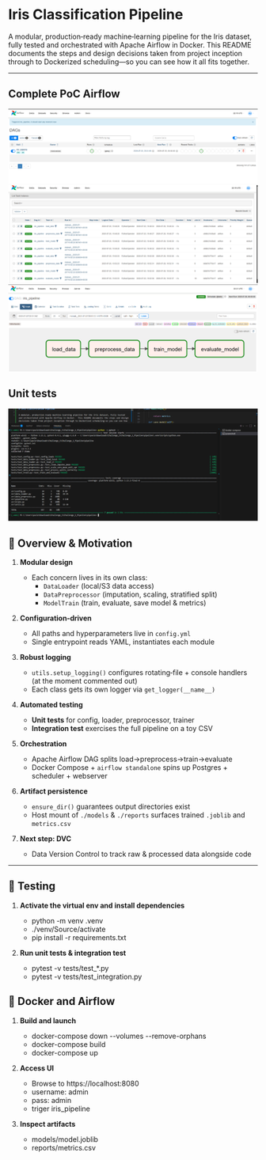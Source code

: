 # Iris Classification Pipeline

A modular, production‑ready machine‑learning pipeline for the Iris dataset, fully tested and orchestrated with Apache Airflow in Docker.  This README documents the steps and design decisions taken from project inception through to Dockerized scheduling—so you can see how it all fits together.

---

## Complete PoC Airflow 

![alt text](/images/image.png)
![alt text](/images/image1.png)
![alt text](/images/image2.png)

## Unit tests 

![alt text](/images/image3.png)



## 🚀 Overview & Motivation

1. **Modular design**  
   - Each concern lives in its own class:  
     - `DataLoader` (local/S3 data access)  
     - `DataPreprocessor` (imputation, scaling, stratified split)  
     - `ModelTrain` (train, evaluate, save model & metrics)  

2. **Configuration‑driven**  
   - All paths and hyperparameters live in `config.yml`  
   - Single entrypoint reads YAML, instantiates each module  

3. **Robust logging**  
   - `utils.setup_logging()` configures rotating‐file + console handlers  (at the moment commented out)
   - Each class gets its own logger via `get_logger(__name__)`  

4. **Automated testing**  
   - **Unit tests** for config, loader, preprocessor, trainer  
   - **Integration test** exercises the full pipeline on a toy CSV  

5. **Orchestration**  
   - Apache Airflow DAG splits load→preprocess→train→evaluate  
   - Docker Compose + `airflow standalone` spins up Postgres + scheduler + webserver  

6. **Artifact persistence**  
   - `ensure_dir()` guarantees output directories exist  
   - Host mount of `./models` & `./reports` surfaces trained `.joblib` and `metrics.csv`  

7. **Next step: DVC**  
   - Data Version Control to track raw & processed data alongside code  

---

## 📁 Testing

1. **Activate the virtual env and install dependencies**
    - python -m venv .venv
    - ./venv/Source/activate
    - pip install -r requirements.txt

2. **Run unit tests & integration test**
    - pytest -v tests/test_*.py
    - pytest -v tests/test_integration.py

## 🐳 Docker and Airflow

1. **Build and launch**
    - docker-compose down --volumes --remove-orphans
    - docker-compose build
    - docker-compose up

2. **Access UI**
    - Browse to https://localhost:8080
    - username: admin
    - pass:     admin
    - triger iris_pipeline

3. **Inspect artifacts**
    - models/model.joblib
    - reports/metrics.csv

